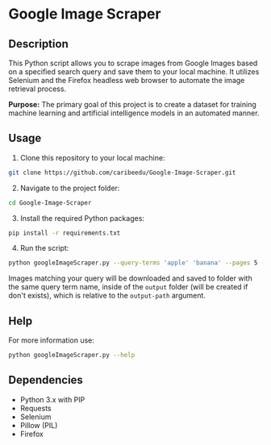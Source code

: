 # Google Image Scraper

## Description
This Python script allows you to scrape images from Google Images based on a specified search query and save them to your local machine. It utilizes Selenium and the Firefox headless web browser to automate the image retrieval process.

**Purpose:** The primary goal of this project is to create a dataset for training machine learning and artificial intelligence models in an automated manner.

## Usage

1. Clone this repository to your local machine:
```bash
git clone https://github.com/caribeedu/Google-Image-Scraper.git
```
2. Navigate to the project folder:
```bash
cd Google-Image-Scraper
```
3. Install the required Python packages:
```bash
pip install -r requirements.txt
```
4. Run the script:
```bash
python googleImageScraper.py --query-terms 'apple' 'banana' --pages 5 --output-path ./
```

Images matching your query will be downloaded and saved to folder with the same query term name, inside of the `output` folder (will be created if don't exists), which is relative to the `output-path` argument.

## Help

For more information use:
```bash
python googleImageScraper.py --help
```

## Dependencies
- Python 3.x with PIP
- Requests
- Selenium
- Pillow (PIL)
- Firefox

